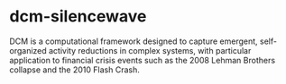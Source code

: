 # dcm-silencewave
DCM is a computational framework designed to capture emergent, self-organized activity reductions in complex systems, with particular application to financial crisis events such as the 2008 Lehman Brothers collapse and the 2010 Flash Crash.
